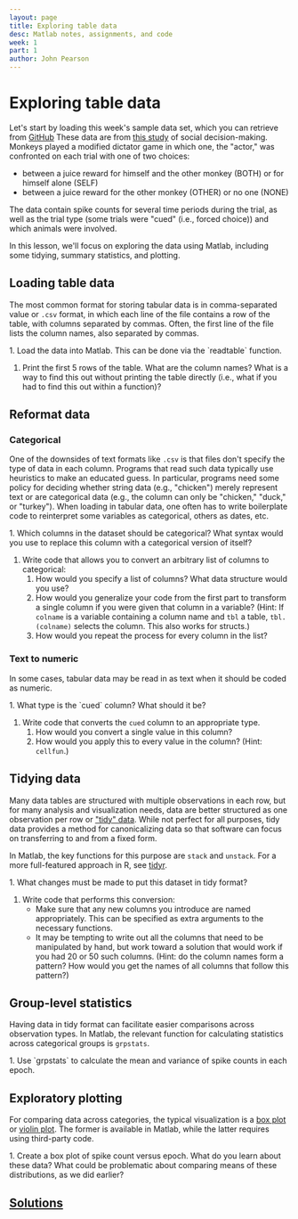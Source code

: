 ```yaml
---
layout: page
title: Exploring table data
desc: Matlab notes, assignments, and code
week: 1
part: 1
author: John Pearson
---
```

# Exploring table data
Let's start by loading this week's sample data set, which you can retrieve from [GitHub](https://media.githubusercontent.com/media/jmxpearson/matlab-neurobio/master/data/week1/dictator.csv) These data are from [this study](http://www.pnas.org/content/112/52/16012.short) of social decision-making. Monkeys played a modified dictator game in which one, the "actor," was confronted on each trial with one of two choices:

* between a juice reward for himself and the other monkey (BOTH) or for himself
alone (SELF)
* between a juice reward for the other monkey (OTHER) or no one (NONE)

The data contain spike counts for several time periods during the trial,
as well as the trial type (some trials were "cued" (i.e., forced choice))
and which animals were involved.

In this lesson, we'll focus on exploring the data using Matlab, including
some tidying, summary statistics, and plotting.

## Loading table data
The most common format for storing tabular data is in comma-separated
value or `.csv` format, in which each line of the file contains a row of
the table, with columns separated by commas. Often, the first line of the
file lists the column names, also separated by commas.

<div class="question" markdown="1">
1. Load the data into Matlab. This can be done via the `readtable` function.

1. Print the first 5 rows of the table. What are the column names? What is a way to find this out without printing the table directly (i.e., what if you had to find this out within a function)?
</div>

## Reformat data

### Categorical

One of the downsides of text formats like `.csv` is that files don't specify the type of data in each column. Programs that read such data typically use heuristics to make an educated guess. In particular, programs need some policy for deciding whether string data (e.g., "chicken") merely represent text or are categorical data (e.g., the column can only be "chicken," "duck," or "turkey"). When loading in tabular data, one often has to write boilerplate code to reinterpret some variables as categorical, others as dates, etc.

<div class="question" markdown="1">
1. Which columns in the dataset should be categorical? What syntax would you use to replace this column with a categorical version of itself?

1. Write code that allows you to convert an arbitrary list of columns to categorical:
    1. How would you specify a list of columns? What data structure would you use?
    1. How would you generalize your code from the first part to transform a single column if you were given that column in a variable? (Hint: If `colname` is a variable containing a column name and `tbl` a table, `tbl.(colname)` selects the column. This also works for structs.)
    1. How would you repeat the process for every column in the list?
</div>

### Text to numeric
In some cases, tabular data may be read in as text when it should be coded as numeric.

<div class="question" markdown="1">
1. What type is the `cued` column? What should it be?

1. Write code that converts the `cued` column to an appropriate type.
    1. How would you convert a single value in this column?
    1. How would you apply this to every value in the column? (Hint: `cellfun`.)
</div>

## Tidying data
Many data tables are structured with multiple observations in each row, but for many analysis and visualization needs, data are better structured as one observation per row or ["tidy" data](https://www.jstatsoft.org/article/view/v059i10). While not perfect for all purposes, tidy data provides a method for canonicalizing data so that software can focus on transferring to and from a fixed form.

In Matlab, the key functions for this purpose are `stack` and `unstack`. For a more full-featured approach in R, see [tidyr](https://blog.rstudio.org/2014/07/22/introducing-tidyr/).


<div class="question" markdown="1">
1. What changes must be made to put this dataset in tidy format?

1. Write code that performs this conversion:
    - Make sure that any new columns you introduce are named appropriately. This can be specified as extra arguments to the necessary functions.
    - It may be tempting to write out all the columns that need to be manipulated by hand, but work toward a solution that would work if you had 20 or 50 such columns. (Hint: do the column names form a pattern? How would you get the names of all columns that follow this pattern?)
</div>

## Group-level statistics
Having data in tidy format can facilitate easier comparisons across observation types. In Matlab, the relevant function for calculating statistics across categorical groups is `grpstats`.

<div class="question" markdown="1">
1. Use `grpstats` to calculate the mean and variance of spike counts in each epoch.
</div>

## Exploratory plotting
For comparing data across categories, the typical visualization is a [box plot](http://www.physics.csbsju.edu/stats/box2.html) or [violin plot](https://en.wikipedia.org/wiki/Violin_plot). The former is available in Matlab, while the latter requires using third-party code.


<div class="question" markdown="1">
1. Create a box plot of spike count versus epoch. What do you learn about these data? What could be problematic about comparing means of these distributions, as we did earlier?
</div>

## [Solutions](https://github.com/jmxpearson/matlab-neurobio/blob/master/week1/class1.m)
